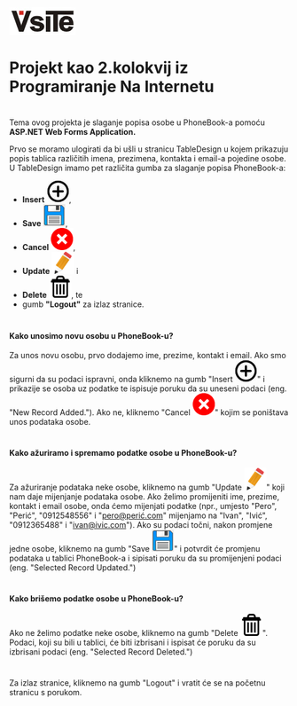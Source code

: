 <img src="Slika%20Vsite/logoVsite.jpg" />

# Projekt kao 2.kolokvij iz Programiranje Na Internetu
# 

Tema ovog projekta je slaganje popisa osobe u PhoneBook-a pomoću <strong>ASP.NET Web Forms Application.</strong>

Prvo se moramo ulogirati da bi ušli u stranicu TableDesign u kojem
prikazuju popis tablica različitih imena, prezimena, kontakta i email-a pojedine osobe.
U TableDesign imamo pet različita gumba za slaganje popisa PhoneBook-a: 
- <strong>Insert</strong> <img src="Images/add-new -icon.png" height="40" width="40"/>,
- <strong>Save</strong> <img src="Images/Save-icon.jpg" height="40" width="40"/>,
- <strong>Cancel</strong> <img src="Images/Cancel-icon.png" height="40" width="40"/>, 
- <strong>Update</strong> <img src="Images/edit-icon.png" height="40" width="40" /> i 
- <strong>Delete</strong> <img src="Images/Delete-icon.png" height="40" width="40"/>, te
- gumb <strong>"Logout"</strong> za izlaz stranice.
#
#### Kako unosimo novu osobu u PhoneBook-u?
Za unos novu osobu, prvo dodajemo ime, prezime, kontakt i email. Ako smo sigurni da
su podaci ispravni, onda kliknemo na gumb "Insert <img src="Images/add-new -icon.png" height="40" width="40"/>" i prikazije se osoba uz podatke te 
ispisuje poruku da su uneseni podaci (eng. "New Record Added.").
Ako ne, kliknemo "Cancel <img src="Images/Cancel-icon.png" height="40" width="40"/>" kojim se poništava unos podataka osobe.
#
#### Kako ažuriramo i spremamo podatke osobe u PhoneBook-u?
Za ažuriranje podataka neke osobe, kliknemo na gumb "Update <img src="Images/edit-icon.png" height="40" width="40" />" koji nam daje mijenjanje podataka osobe.
Ako želimo promijeniti ime, prezime, kontakt i email osobe, onda ćemo mijenjati podatke 
(npr., umjesto "Pero", "Perić", "0912548556" i "pero@perić.com" mijenjamo na "Ivan", "Ivić", "0912365488" i "ivan@ivic.com").
Ako su podaci točni, nakon promjene jedne osobe, kliknemo na gumb "Save <img src="Images/Save-icon.jpg" height="40" width="40"/>" 
i potvrdit će promjenu podataka u tablici PhoneBook-a i sipisati poruku da su promijenjeni podaci (eng. "Selected Record Updated.")
#
#### Kako brišemo podatke osobe u PhoneBook-u?
Ako ne želimo podatke neke osobe, kliknemo na gumb "Delete <img src="Images/Delete-icon.png" height="40" width="40"/>".
Podaci, koji su bili u tablici, će biti izbrisani i ispisat će poruku da su izbrisani podaci (eng. "Selected Record Deleted.")
#

Za izlaz stranice, kliknemo na gumb "Logout" i vratit će se na početnu stranicu
s porukom.
